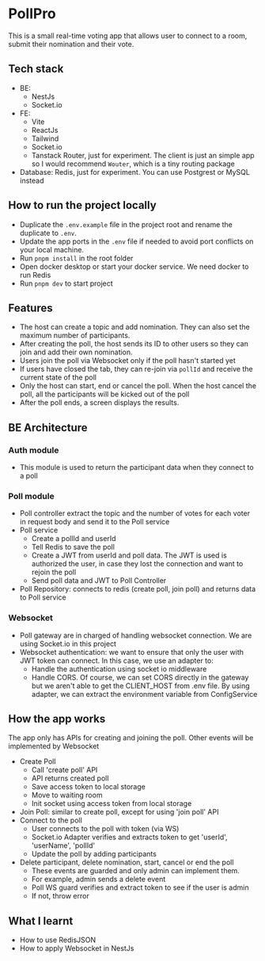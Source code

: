 # PollPro

This is a small real-time voting app that allows user to connect to a room, submit their nomination and their vote.

## Tech stack

- BE:
  - NestJs
  - Socket.io
- FE:
  - Vite
  - ReactJs
  - Tailwind
  - Socket.io
  - Tanstack Router, just for experiment. The client is just an simple app so I would recommend `Wouter`, which is a tiny routing package
- Database: Redis, just for experiment. You can use Postgrest or MySQL instead

## How to run the project locally

- Duplicate the `.env.example` file in the project root and rename the duplicate to `.env`.
- Update the app ports in the `.env` file if needed to avoid port conflicts on your local machine.
- Run `pnpm install` in the root folder
- Open docker desktop or start your docker service. We need docker to run Redis
- Run `pnpm dev` to start project

## Features

- The host can create a topic and add nomination. They can also set the maximum number of participants.
- After creating the poll, the host sends its ID to other users so they can join and add their own nomination.
- Users join the poll via Websocket only if the poll hasn't started yet
- If users have closed the tab, they can re-join via `pollId` and receive the current state of the poll
- Only the host can start, end or cancel the poll. When the host cancel the poll, all the participants will be kicked out of the poll
- After the poll ends, a screen displays the results.

## BE Architecture

### Auth module

- This module is used to return the participant data when they connect to a poll

### Poll module

- Poll controller extract the topic and the number of votes for each voter in request body and send it to the Poll service
- Poll service
  - Create a pollId and userId
  - Tell Redis to save the poll
  - Create a JWT from userId and poll data. The JWT is used is authorized the user, in case they lost the connection and want to rejoin the poll
  - Send poll data and JWT to Poll Controller
- Poll Repository: connects to redis (create poll, join poll) and returns data to Poll service

### Websocket

- Poll gateway are in charged of handling websocket connection. We are using Socket.io in this project
- Websocket authentication: we want to ensure that only the user with JWT token can connect. In this case, we use an adapter to:
  - Handle the authentication using socket io middleware
  - Handle CORS. Of course, we can set CORS directly in the gateway but we aren't able to get the CLIENT_HOST from .env file. By using adapter, we can extract the environment variable from ConfigService

## How the app works

The app only has APIs for creating and joining the poll. Other events will be implemented by Websocket

- Create Poll
  - Call 'create poll' API
  - API returns created poll
  - Save access token to local storage
  - Move to waiting room
  - Init socket using access token from local storage
- Join Poll: similar to create poll, except for using 'join poll' API
- Connect to the poll
  - User connects to the poll with token (via WS)
  - Socket.io Adapter verifies and extracts token to get 'userId', 'userName', 'pollId'
  - Update the poll by adding participants
- Delete participant, delete nomination, start, cancel or end the poll
  - These events are guarded and only admin can implement them.
  - For example, admin sends a delete event
  - Poll WS guard verifies and extract token to see if the user is admin
  - If not, throw error

## What I learnt

- How to use RedisJSON
- How to apply Websocket in NestJs
